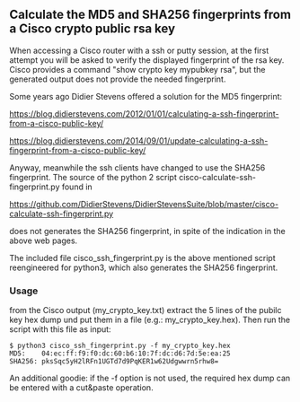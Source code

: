 ## Calculate the MD5 and SHA256 fingerprints from a Cisco crypto public rsa key

When accessing a Cisco router with a ssh or putty session, at the first
attempt you will be asked to verify the displayed fingerprint of the rsa key.
Cisco provides a command "show crypto key mypubkey rsa", but the generated
output does not provide the needed fingerprint.

Some years ago Didier Stevens offered a solution for the MD5 fingerprint:

https://blog.didierstevens.com/2012/01/01/calculating-a-ssh-fingerprint-from-a-cisco-public-key/

https://blog.didierstevens.com/2014/09/01/update-calculating-a-ssh-fingerprint-from-a-cisco-public-key/

Anyway, meanwhile the ssh clients have changed to use the SHA256 fingerprint.
The source of the python 2 script cisco-calculate-ssh-fingerprint.py found in

https://github.com/DidierStevens/DidierStevensSuite/blob/master/cisco-calculate-ssh-fingerprint.py

does not generates the SHA256 fingerprint, in spite of the indication in the above
web pages.

The included file cisco_ssh_fingerprint.py is the above mentioned script reengineered
for python3, which also generates the SHA256 fingerprint.

### Usage
from the Cisco output (my_crypto_key.txt) extract the 5 lines of the pubilc
key hex dump und put them in a file (e.g.: my_crypto_key.hex).
Then run the script with this file as input:

```
$ python3 cisco_ssh_fingerprint.py -f my_crypto_key.hex
MD5:    04:ec:ff:f9:f0:dc:60:b6:10:7f:dc:d6:7d:5e:ea:25
SHA256: pksSqc5yH2lRFn1UGTd7d9PqKER1w62Udgwwrn5rhw8=
```

An additional goodie: if the -f option is not used, the required hex dump can
be entered with a cut&paste operation.
